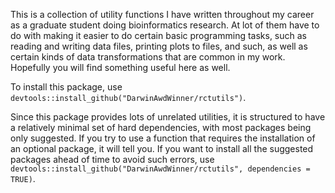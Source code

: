 This is a collection of utility functions I have written throughout my
career as a graduate student doing bioinformatics research. At lot of
them have to do with making it easier to do certain basic programming
tasks, such as reading and writing data files, printing plots to
files, and such, as well as certain kinds of data transformations that
are common in my work. Hopefully you will find something useful here
as well. 

To install this package, use
`devtools::install_github("DarwinAwdWinner/rctutils")`.

Since this package provides lots of unrelated utilities, it is
structured to have a relatively minimal set of hard dependencies, with
most packages being only suggested. If you try to use a function that
requires the installation of an optional package, it will tell you. If
you want to install all the suggested packages ahead of time to avoid
such errors, use `devtools::install_github("DarwinAwdWinner/rctutils",
dependencies = TRUE)`.
